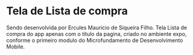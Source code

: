 # Tela de Lista de compra
Sendo desenvolvida por Ercules Mauricio de Siqueira Filho.
Tela Lista de compra do app apenas com o título da pagina, criado no ambiente expo, conforme o primeiro modulo do Microfundamento de Desenvolvimento Mobile.